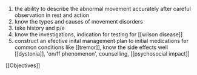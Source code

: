 1. the ability to describe the abnormal movement accurately after careful observation in rest and action 
2. know the types and causes of movement disorders 
3. take history and p/e 
4. know the investigations, indication for testing for [[wilson disease]]
5. construct an efective inital management plan to initial medications for common conditions like [[tremor]], know the side effects well [[dystonia]], 'on/ff phenomenon', counselling, [[psychosocial impact]]

[[Objectives]]
